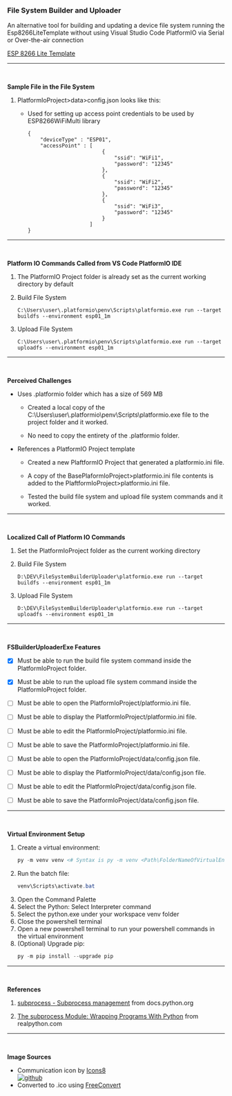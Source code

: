 ### **File System Builder and Uploader**
An alternative tool for building and updating a device file system running the Esp8266LiteTemplate without using Visual Studio Code PlatformIO via Serial or Over-the-air connection

[ESP 8266 Lite Template][Github Link]

---
<br />

**Sample File in the File System**
1. PlatformIoProject>data>config.json looks like this:

    * Used for setting up access point credentials to be used by ESP8266WiFiMulti library

        ```
        {
            "deviceType" : "ESP01",
            "accessPoint" : [
                                {
                                    "ssid": "WiFi1",
                                    "password": "12345"
                                },
                                {
                                    "ssid": "WiFi2",
                                    "password": "12345"
                                },
                                {
                                    "ssid": "WiFi3",
                                    "password": "12345"
                                }
                            ]
        }
        ```

---
<br />

**Platform IO Commands Called from VS Code PlatformIO IDE**
1. The PlatformIO Project folder is already set as the current working directory by default

1. Build File System
    ```
    C:\Users\user\.platformio\penv\Scripts\platformio.exe run --target buildfs --environment esp01_1m
    ```
1. Upload File System
    ```
    C:\Users\user\.platformio\penv\Scripts\platformio.exe run --target uploadfs --environment esp01_1m
    ```
    
---
<br />

**Perceived Challenges**
* Uses .platformio folder which has a size of 569 MB

    * Created a local copy of the C:\Users\user\\.platformio\penv\Scripts\platformio.exe file to the project folder and it worked.

    * No need to copy the entirety of the .platformio folder.
* References a PlatformIO Project template
    * Created a new PlaftformIO Project that generated a platformio.ini file.

    * A copy of the BasePlaformIoProject>platformio.ini file contents is added to the PlaftformIoProject>platformio.ini file.
    * Tested the build file system and upload file system commands and it worked.

---
<br />

**Localized Call of Platform IO Commands**
1. Set the PlatformIoProject folder as the current working directory

1. Build File System
    ```
    D:\DEV\FileSystemBuilderUploader\platformio.exe run --target buildfs --environment esp01_1m
    ```
1. Upload File System
    ```
    D:\DEV\FileSystemBuilderUploader\platformio.exe run --target uploadfs --environment esp01_1m
    ```

---
<br />

**FSBuilderUploaderExe Features**
* [x] Must be able to run the build file system command inside the PlatformIoProject folder.

* [x] Must be able to run the upload file system command inside the PlatformIoProject folder.
* [ ] Must be able to open the PlatformIoProject/platformio.ini file.
* [ ] Must be able to display the PlatformIoProject/platformio.ini file.
* [ ] Must be able to edit the PlatformIoProject/platformio.ini file.
* [ ] Must be able to save the PlatformIoProject/platformio.ini file.
* [ ] Must be able to open the PlatformIoProject/data/config.json file.
* [ ] Must be able to display the PlatformIoProject/data/config.json file.
* [ ] Must be able to edit the PlatformIoProject/data/config.json file.
* [ ] Must be able to save the PlatformIoProject/data/config.json file.

---
<br />

**Virtual Environment Setup**
1. Create a virtual environment:
    ```powershell
    py -m venv venv <# Syntax is py -m venv <Path\FolderNameOfVirtualEnvironment> #>
    ```
1. Run the batch file:
    ```powershell
    venv\Scripts\activate.bat
    ```
1. Open the Command Palette
1. Select the Python: Select Interpreter command
1. Select the python.exe under your workspace venv folder
1. Close the powershell terminal
1. Open a new powershell terminal to run your powershell commands in the virtual environment
1. (Optional) Upgrade pip:
    ```powershell
    py -m pip install --upgrade pip
    ```

---
<br />

**References**
1. [subprocess - Subprocess management][subprocess reference 0] from docs.python.org

1. [The subprocess Module: Wrapping Programs With Python][subprocess reference 1] from realpython.com

---
<br />

**Image Sources**
*  Communication icon by [Icons8][Icons8]
    <br  />
    [![github](https://img.icons8.com/external-filled-outline-satawat-anukul/60/external-communication-communication-filled-outline-filled-outline-satawat-anukul-21.png)][Communication]
* Converted to .ico using [FreeConvert][FreeConvert]

<!-- Reusable and Invisible URL Definitions  -->
[Github Link]: https://github.com/lorenzmiranda05/Esp8266LiteTemplate
[subprocess reference 0]: https://docs.python.org/3/library/subprocess.html
[subprocess reference 1]: https://realpython.com/python-subprocess/
[Communication]: https://icons8.com/icon/xtMMyzgfh82O/communication
[Icons8]: https://icons8.com
[FreeConvert]: https://www.freeconvert.com/png-to-ico